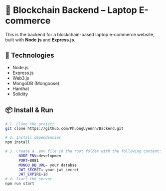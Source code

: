 # 🔧 Blockchain Backend – Laptop E-commerce

This is the backend for a blockchain-based laptop e-commerce website, built with **Node.js** and **Express.js**.

## 🚀 Technologies
- Node.js  
- Express.js  
- Web3.js  
- MongoDB (Mongoose)  
- Hardhat  
- Solidity  

## 📦 Install & Run

```bash
# 1. Clone the project
git clone https://github.com/PhuongUyennn/Backend.git

# 2. Install dependencies
npm install

# 3. Create a .env file in the root folder with the following content:
      NODE_ENV=developmen
      PORT=8081
      MONGO_DB_URL= your databse
      JWT_SECRET= your jwt_secret
      JWT_EXPIRE=1d
# 4. Start the server
npm run start
